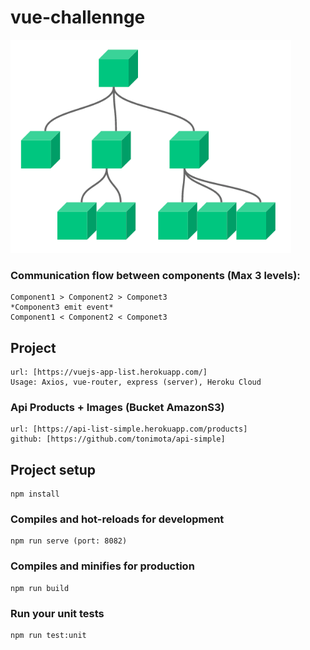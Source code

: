 # vue-challennge

<img src="./public/static/components.png" alt="components"/>

### Communication flow between components (Max 3 levels): 
```
Component1 > Component2 > Componet3
*Component3 emit event*
Component1 < Component2 < Componet3

```

## Project
```
url: [https://vuejs-app-list.herokuapp.com/]
Usage: Axios, vue-router, express (server), Heroku Cloud

```
### Api Products + Images (Bucket AmazonS3)
```
url: [https://api-list-simple.herokuapp.com/products]
github: [https://github.com/tonimota/api-simple]

```

## Project setup
```
npm install
```

### Compiles and hot-reloads for development
```
npm run serve (port: 8082)
```

### Compiles and minifies for production
```
npm run build
```

### Run your unit tests
```
npm run test:unit
```

